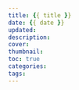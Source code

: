 ```yaml
---
title: {{ title }}
date: {{ date }}
updated:
description:
cover: 
thumbnail: 
toc: true
categories:
tags:
---
```

